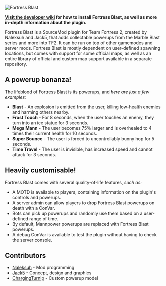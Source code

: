 ![Fortress Blast](https://fortress-blast.github.io/images/logo.png)

**[Visit the developer wiki](https://github.com/Fortress-Blast/Fortress-Blast/wiki) for how to install Fortress Blast, as well as more in-depth information about the plugin.**

Fortress Blast is a SourceMod plugin for Team Fortress 2, created by Naleksuh and Jack5, that adds collectable powerups from the Marble Blast series and more into TF2. It can be run on top of other gamemodes and server mods. Fortress Blast is mostly dependent on user-defined spawning locations, but comes with support for some official maps, as well as an entire library of official and custom map support available in a separate repository.

A powerup bonanza!
------------------

The lifeblood of Fortress Blast is its powerups, and *here are just a few examples:*

- **Blast** - An explosion is emitted from the user, killing low-health enemies and harming others nearby.
- **Frost Touch** - For 8 seconds, when the user touches an enemy, they turn into an ice statue for 3 seconds.
- **Mega Mann** - The user becomes 75% larger and is overhealed to 4 times their current health for 10 seconds.
- **Super Bounce** - The user is forced to uncontrollably bunny hop for 5 seconds.
- **Time Travel** - The user is invisible, has increased speed and cannot attack for 3 seconds.

Heavily customisable!
---------------------

Fortress Blast comes with several quality-of-life features, *such as:*

- A MOTD is available to players, containing information on the plugin's controls and powerups.
- A server admin can allow players to drop Fortress Blast powerups on death with a ConVar.
- Bots can pick up powerups and randomly use them based on a user-defined range of time.
- By default, Mannpower powerups are replaced with Fortress Blast powerups.
- A debug ConVar is available to test the plugin without having to check the server console.

Contributors
------------

- [Naleksuh](https://www.youtube.com/Naleksuh) - Mod programming
- [Jack5](https://www.youtube.com/user/jack5vlogging) - Concept, design and graphics
- [ChargingTurnip](https://tf2maps.net/members/true-lemon.31187) - Custom powerup model
